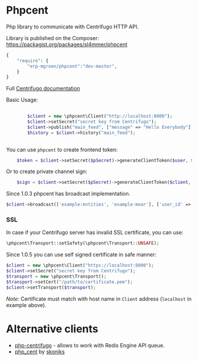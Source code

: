 Phpcent
========

Php library to communicate with Centrifugo HTTP API.

Library is published on the Composer: https://packagist.org/packages/sl4mmer/phpcent
```php
{
    "require": {
        "erp-mgroen/phpcent":"dev-master",
    }
}
```

Full [Centrifugo documentation](https://fzambia.gitbooks.io/centrifugal/content/)

Basic Usage:

```php
        
        $client = new \phpcent\Client("http://localhost:8000");
        $client->setSecret("secret key from Centrifugo");
        $client->publish("main_feed", ["message" => "Hello Everybody"]);
        $history = $client->history("main_feed");
        
```

You can use `phpcent` to create frontend token:

```php
	$token = $client->setSecret($pSecret)->generateClientToken($user, $timestamp);
```

Or to create private channel sign:

```php
	$sign = $client->setSecret($pSecret)->generateClientToken($client, $channel);
```

Since 1.0.3 phpcent has broadcast implementation.

```php
$client->broadcast(['example:entities', 'example:moar'], ['user_id' => 2321321, 'state' => '1']);
```

### SSL

In case if your Centrifugo server has invalid SSL certificate, you can use:

```php
\phpcent\Transport::setSafety(\phpcent\Transport::UNSAFE);
```

Since 1.0.5 you can use self signed certificate in safe manner:

```php
$client = new \phpcent\Client("https://localhost:8000");
$client->setSecret("secret key from Centrifugo");
$transport = new \phpcent\Transport();
$transport->setCert("/path/to/certificate.pem");
$client->setTransport($transport);
```

*Note:* Certificate must match with host name in `Client` address (`localhost` in example above).

Alternative clients
===================

* [php-centrifugo](https://github.com/oleh-ozimok/php-centrifugo) - allows to work with Redis Engine API queue.
* [php_cent](https://github.com/skoniks/php_cent) by [skoniks](https://github.com/skoniks)


